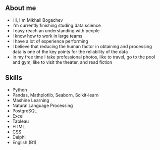 ## About me

- Hi, I'm Mikhail Bogachev
- I'm currently finishing studing data science
- I easy reach an understanding with people
- I know how to work in large teams
- I have a lot of experience performing
- I believe that reducing the human factor in obtaining and processing data is one of the key points for the reliability of the data
- In my free time I take professional photos, like to travel, go to the pool and gym, like to visit the theater, and read fiction

## Skills

- Python
- Pandas, Mathplotlib, Seaborn, Scikit-learn
- Mashine Learning
- Natural Language Processing
- PostgreSQL
- Excel
- Tableau
- HTML
- CSS
- Delphi
- English (B1)
